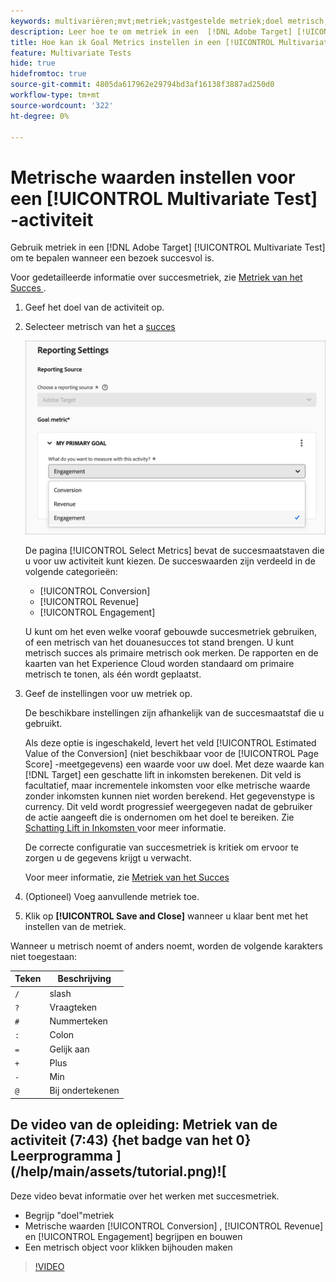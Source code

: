 ```yaml
---
keywords: multivariëren;mvt;metriek;vastgestelde metriek;doel metrisch;activiteitenmontages;succes metrisch;omzetting;opbrengst;betrokkenheid
description: Leer hoe te om metriek in een  [!DNL Adobe Target] [!UICONTROL Multivariate Test] activiteit te specificeren om te bepalen wanneer een bezoek succesvol is, zoals [!UICONTROL Conversion], [!UICONTROL Revenue], en [!UICONTROL Engagement].
title: Hoe kan ik Goal Metrics instellen in een [!UICONTROL Multivariate Test] (MVT)-activiteit?
feature: Multivariate Tests
hide: true
hidefromtoc: true
source-git-commit: 4805da617962e29794bd3af16138f3887ad250d0
workflow-type: tm+mt
source-wordcount: '322'
ht-degree: 0%

---
```


# Metrische waarden instellen voor een [!UICONTROL Multivariate Test] -activiteit

Gebruik metriek in een [!DNL Adobe Target] [!UICONTROL Multivariate Test] om te bepalen wanneer een bezoek succesvol is.

Voor gedetailleerde informatie over succesmetriek, zie [ Metriek van het Succes ](/help/main/c-activities/r-success-metrics/success-metrics.md#reference_D011575C85DA48E989A244593D9B9924).

1. Geef het doel van de activiteit op.
1. Selecteer metrisch van het a [ succes ](/help/main/c-activities/r-success-metrics/success-metrics.md#reference_D011575C85DA48E989A244593D9B9924)

   ![ plaats de lijst van Metriek ](/help/main/c-activities/c-multivariate-testing/t-create-multivariate-test/assets/mvt_metrics-list-new.png)

   De pagina [!UICONTROL Select Metrics] bevat de succesmaatstaven die u voor uw activiteit kunt kiezen. De succeswaarden zijn verdeeld in de volgende categorieën:

   * [!UICONTROL Conversion]
   * [!UICONTROL Revenue]
   * [!UICONTROL Engagement]

   U kunt om het even welke vooraf gebouwde succesmetriek gebruiken, of een metrisch van het douanesucces tot stand brengen. U kunt metrisch succes als primaire metrisch ook merken. De rapporten en de kaarten van het Experience Cloud worden standaard om primaire metrisch te tonen, als één wordt geplaatst.

1. Geef de instellingen voor uw metriek op.

   De beschikbare instellingen zijn afhankelijk van de succesmaatstaf die u gebruikt.

   Als deze optie is ingeschakeld, levert het veld [!UICONTROL Estimated Value of the Conversion] (niet beschikbaar voor de [!UICONTROL Page Score] -meetgegevens) een waarde voor uw doel. Met deze waarde kan [!DNL Target] een geschatte lift in inkomsten berekenen. Dit veld is facultatief, maar incrementele inkomsten voor elke metrische waarde zonder inkomsten kunnen niet worden berekend. Het gegevenstype is currency. Dit veld wordt progressief weergegeven nadat de gebruiker de actie aangeeft die is ondernomen om het doel te bereiken. Zie [ Schatting Lift in Inkomsten ](/help/main/administrating-target/r-target-account-preferences/estimating-lift-in-revenue.md) voor meer informatie.

   De correcte configuratie van succesmetriek is kritiek om ervoor te zorgen u de gegevens krijgt u verwacht.

   Voor meer informatie, zie [ Metriek van het Succes ](/help/main/c-activities/r-success-metrics/success-metrics.md#reference_D011575C85DA48E989A244593D9B9924)

1. (Optioneel) Voeg aanvullende metriek toe.
1. Klik op **[!UICONTROL Save and Close]** wanneer u klaar bent met het instellen van de metriek.

Wanneer u metrisch noemt of anders noemt, worden de volgende karakters niet toegestaan:

| Teken | Beschrijving |
|--- |--- |
| `/` | slash |
| `?` | Vraagteken |
| `#` | Nummerteken |
| `:` | Colon |
| `=` | Gelijk aan |
| `+` | Plus |
| `-` | Min |
| `@` | Bij ondertekenen |

## De video van de opleiding: Metriek van de activiteit (7:43) {het badge van het 0} Leerprogramma ](/help/main/assets/tutorial.png)![

Deze video bevat informatie over het werken met succesmetriek.

* Begrijp &quot;doel&quot;metriek
* Metrische waarden [!UICONTROL Conversion] , [!UICONTROL Revenue] en [!UICONTROL Engagement] begrijpen en bouwen
* Een metrisch object voor klikken bijhouden maken

>[!VIDEO](https://video.tv.adobe.com/v/17380)
